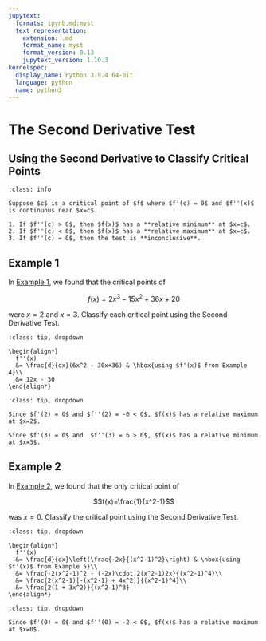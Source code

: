 ```yaml
---
jupytext:
  formats: ipynb,md:myst
  text_representation:
    extension: .md
    format_name: myst
    format_version: 0.13
    jupytext_version: 1.10.3
kernelspec:
  display_name: Python 3.9.4 64-bit
  language: python
  name: python3
---
```

# The Second Derivative Test

## Using the Second Derivative to Classify Critical Points

```{admonition} The Second Derivative Test
:class: info

Suppose $c$ is a critical point of $f$ where $f'(c) = 0$ and $f''(x)$ is continuous near $x=c$.

1. If $f''(c) > 0$, then $f(x)$ has a **relative minimum** at $x=c$.
2. If $f''(c) < 0$, then $f(x)$ has a **relative maximum** at $x=c$.
3. If $f''(c) = 0$, then the test is **inconclusive**.
```

## Example 1

In [Example 1](optimization_critical_points_example_1), we found that the critical points of 

$$f(x)=2x^3-15x^2+36x+20$$ 

were $x=2$ and $x=3$. Classify each critical point using the Second Derivative Test. 

```{admonition} Step 1: Compute $f''(x)$.
:class: tip, dropdown

\begin{align*}
  f''(x) 
  &= \frac{d}{dx}(6x^2 - 30x+36) & \hbox{using $f'(x)$ from Example 4}\\
  &= 12x - 30
\end{align*}
```

```{admonition} Step 2: Classify each critical point.
:class: tip, dropdown

Since $f'(2) = 0$ and $f''(2) = -6 < 0$, $f(x)$ has a relative maximum at $x=2$.

Since $f'(3) = 0$ and  $f''(3) = 6 > 0$, $f(x)$ has a relative minimum at $x=3$.
```

## Example 2

In [Example 2](optimization_critical_points_example_2), we found that the only critical point of 

$$f(x)=\frac{1}{x^2-1}$$ 

was $x=0$. Classify the critical point using the Second Derivative Test. 

```{admonition} Step 1: Compute $f''(x)$.
:class: tip, dropdown

\begin{align*}
  f''(x) 
  &= \frac{d}{dx}\left(\frac{-2x}{(x^2-1)^2}\right) & \hbox{using $f'(x)$ from Example 5}\\
  &= \frac{-2(x^2-1)^2 - (-2x)\cdot 2(x^2-1)2x}{(x^2-1)^4}\\
  &= \frac{2(x^2-1)[-(x^2-1) + 4x^2]}{(x^2-1)^4}\\
  &= \frac{2(1 + 3x^2)}{(x^2-1)^3}
\end{align*}
```

```{admonition} Step 2: Classify each critical point.
:class: tip, dropdown

Since $f'(0) = 0$ and $f''(0) = -2 < 0$, $f(x)$ has a relative maximum at $x=0$.
```